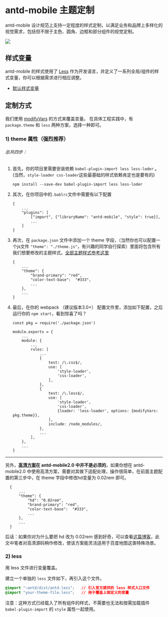 # antd-mobile 主题定制
antd-mobile 设计规范上支持一定程度的样式定制，以满足业务和品牌上多样化的视觉需求，包括但不限于主色、圆角、边框和部分组件的视觉定制。

![](https://zos.alipayobjects.com/rmsportal/zTFoszBtDODhXfLAazfSpYbSLSEeytoG.png)

## 样式变量

antd-mobile 的样式使用了 [Less](http://lesscss.org/) 作为开发语言，并定义了一系列全局/组件的样式变量，你可以根据需求进行相应调整。

- [默认样式变量](https://github.com/ant-design/ant-design/blob/master/components/style/themes/default.less)

## 定制方式

我们使用 [modifyVars](http://lesscss.org/usage/#using-less-in-the-browser-modify-variables) 的方式来覆盖变量。
在具体工程实践中，有 `package.theme` 和 `less` 两种方案，选择一种即可。

### 1) theme 属性（强烈推荐）
###### 总共四步：
1. 首先，你的项目里需要安装依赖 `babel-plugin-import less less-loder` 。(当然，`style-loader css-loader`这些最基础的样式依赖肯定也是要有的)

    ```
    npm install --save-dev babel-plugin-import less less-loder
   ```
1. 其次，在你项目中的`.bablrc`文件中需要有以下配置

    ```
    {
        ...
        "plugins": [
            ["import", {"libraryName": "antd-mobile", "style": true}],
            ...
        ]
    }
   ```
1. 再次，在 `package.json` 文件中添加一个 theme 字段，（当然你也可以配置一个js文件 `"theme": "./theme.js"`，有兴趣的同学自行探索）里面将包含所有我们想要修改的主题样式。[全部主题样式参考这里](https://github.com/ant-design/ant-design-mobile/blob/master/components/style/themes/default.less)
    ```
    {
        ...
        "theme": {
            "brand-primary": "red",
            "color-text-base":  "#333",
            ...
        },
        ...
    }
   ```

1. 最后，在你的 webpack （建议版本3.0+） 配置文件里，添加如下配置，之后运行你的 `npm start`，看到惊喜了吗？
    ```
    const pkg = require('./package.json')

    module.exports = {
        ...
        module: {
            ...
            rules: [
                ...
                {
                    test: /\.css$/,
                    use: [
                        'style-loader',
                        'css-loader',
                    ],
                },
                {
                    test: /\.less$/,
                    use: [
                        'style-loader',
                        'css-loader',
                        {loader: 'less-loader', options: {modifyVars: pkg.theme}},
                    ],
                    include: /node_modules/,
                },
                ...
            ],
        },
        ...
    }
   ```
---
另外，**[高清方案](https://github.com/ant-design/ant-design-mobile/wiki/HD)在 antd-mobile2.0 中并不是必须的**，如果你想在 antd-mobile2.0 中使用高清方案，需要对其做下适配处理，操作很简单，在前面主题配置的第三步中，在 theme 字段中修改hd变量为 0.02rem 即可。
```
  {
      ...
      "theme": {
          "hd": "0.02rem",
          "brand-primary": "red",
          "color-text-base":  "#333",
          ...
      },
      ...
  }
  ```
后话：如果你对为什么要把 hd 改为 0.02rem 感到好奇，可以查看[这篇博客](http://www.jianshu.com/p/985d26b40199)，此文中笔者对高清源码稍作修改，使该方案能灵活适用于百度地图这类特殊场景。

### 2) less

用 less 文件进行变量覆盖。

建立一个单独的 `less` 文件如下，再引入这个文件。

   ```css
   @import "~antd/dist/antd.less";   // 引入官方提供的 less 样式入口文件
   @import "your-theme-file.less";   // 用于覆盖上面定义的变量
   ```

注意：这种方式已经载入了所有组件的样式，不需要也无法和按需加载插件 `babel-plugin-import` 的 `style` 属性一起使用。
